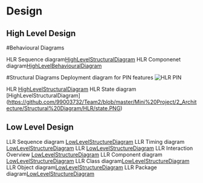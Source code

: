 # Design

## High Level Design 

#Behavioural Diagrams

HLR Sequence diagram[HighLevelStructuralDiagram](https://github.com/99003732/Team2/blob/master/Mini%20Project/2_Architecture/Behaviour%20Diagram/HLR/hlr%20sequence.PNG)
HLR Componenet diagram[HighLevelBehaviouralDiagram](https://github.com/99003732/Team2/blob/master/Mini%20Project/2_Architecture/Behaviour%20Diagram/HLR/HLR_ComponentDiagram.PNG)

#Structural Diagrams
Deployment diagram for PIN features
![HLR PIN](https://user-images.githubusercontent.com/78853960/107882453-6b47eb00-6f0f-11eb-9bd2-6890a3b29f0b.png)

HLR [HighLevelStructuralDiagram](https://github.com/99003732/Team2/blob/master/Mini%20Project/2_Architecture/Structural%20Diagram/HLR/HLR%20PIN.png)
HLR State diagram [HighLevelStructuralDiagram] (https://github.com/99003732/Team2/blob/master/Mini%20Project/2_Architecture/Structural%20Diagram/HLR/state.PNG)

## Low Level Design 

LLR Sequence diagram [LowLevelStructureDiagram](https://github.com/99003732/Team2/blob/master/Mini%20Project/2_Architecture/Behaviour%20Diagram/LLR/AreaPerimeter_LLR_SequenceDiagram.jpg)
LLR Timing diagram [LowLevelStructureDiagram](https://github.com/99003732/Team2/blob/master/Mini%20Project/2_Architecture/Behaviour%20Diagram/LLR/Blank%20diagram.png)
LLR [LowLevelStructureDiagram](https://github.com/99003732/Team2/blob/master/Mini%20Project/2_Architecture/Behaviour%20Diagram/LLR/PIN%20LLR%20BEHAVIOURAL.png)
LLR Interaction Overview [LowLevelStructureDiagram](https://github.com/99003732/Team2/blob/master/Mini%20Project/2_Architecture/Behaviour%20Diagram/LLR/llr%20interaction%20overview.PNG)
LLR Component diagram [LowLevelStructureDiagram](https://github.com/99003732/Team2/blob/master/Mini%20Project/2_Architecture/Structural%20Diagram/LLR/AreaPerimeter_LLR_ComponentDiagram.jpg)
LLR Class diagram[LowLevelStructureDiagram](https://github.com/99003732/Team2/blob/master/Mini%20Project/2_Architecture/Structural%20Diagram/LLR/LLR%20PIN%20Class.png)
LLR Object diagram[LowLevelStructureDiagram](https://github.com/99003732/Team2/blob/master/Mini%20Project/2_Architecture/Structural%20Diagram/LLR/LLR%20obj.png)
LLR Package diagram[LowLevelStructureDiagram](https://github.com/99003732/Team2/blob/master/Mini%20Project/2_Architecture/Structural%20Diagram/LLR/llr%20package%20diagram.PNG)
